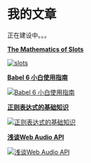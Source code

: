 # 我的文章

正在建设中。。。

[**The Mathematics of Slots**](/article/slots/)

[![slots][1]](/article/slots/)

[**Babel 6 小白使用指南**](/article/doc/2)

[![Babel 6 小白使用指南][3]](/article/doc/2)

[**正则表达式的基础知识**](/article/doc/3)

[![正则表达式的基础知识][2]](/article/doc/3)

[**浅谈Web Audio API**](/article/doc/4)

[![浅谈Web Audio API][4]](/article/doc/4)

[1]: http://wilberway.com/article/images/art1.jpg
[2]: http://wilberway.com/article/images/art2.jpg?v2
[3]: http://wilberway.com/article/images/art3.jpg
[4]: http://wilberway.com/article/images/art4.jpg
